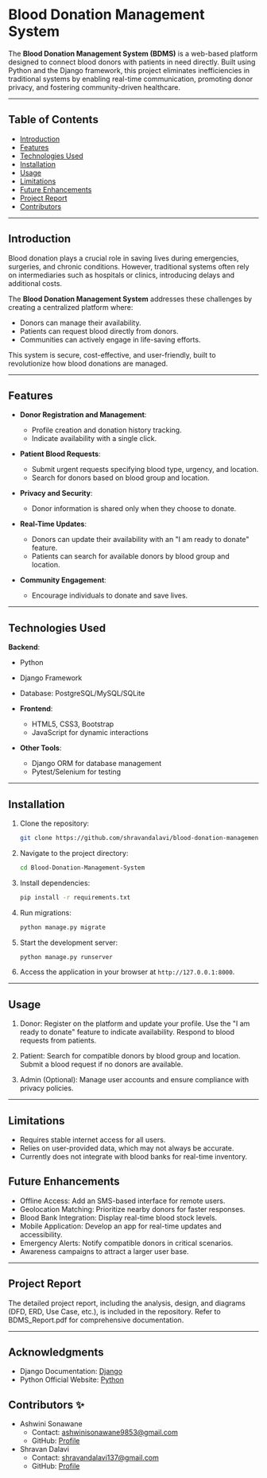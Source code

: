 # Blood Donation Management System

The **Blood Donation Management System (BDMS)** is a web-based platform designed to connect blood donors with patients in need directly. Built using Python and the Django framework, this project eliminates inefficiencies in traditional systems by enabling real-time communication, promoting donor privacy, and fostering community-driven healthcare.

---

## Table of Contents

- [Introduction](#introduction)
- [Features](#features)
- [Technologies Used](#technologies-used)
- [Installation](#installation)
- [Usage](#usage)
- [Limitations](#limitations)
- [Future Enhancements](#future-enhancements)
- [Project Report](#project-report)
- [Contributors ](#contributors)

---

## Introduction

Blood donation plays a crucial role in saving lives during emergencies, surgeries, and chronic conditions. However, traditional systems often rely on intermediaries such as hospitals or clinics, introducing delays and additional costs.

The **Blood Donation Management System** addresses these challenges by creating a centralized platform where:
- Donors can manage their availability.
- Patients can request blood directly from donors.
- Communities can actively engage in life-saving efforts.

This system is secure, cost-effective, and user-friendly, built to revolutionize how blood donations are managed.

---

## Features

- **Donor Registration and Management**:
  - Profile creation and donation history tracking.
  - Indicate availability with a single click.

- **Patient Blood Requests**:
  - Submit urgent requests specifying blood type, urgency, and location.
  - Search for donors based on blood group and location.

- **Privacy and Security**:
  - Donor information is shared only when they choose to donate.

- **Real-Time Updates**:
  - Donors can update their availability with an "I am ready to donate" feature.
  - Patients can search for available donors by blood group and location.

- **Community Engagement**:
  - Encourage individuals to donate and save lives.

---

## Technologies Used

**Backend**:
  - Python
  - Django Framework
  - Database: PostgreSQL/MySQL/SQLite

- **Frontend**:
  - HTML5, CSS3, Bootstrap
  - JavaScript for dynamic interactions

- **Other Tools**:
  - Django ORM for database management
  - Pytest/Selenium for testing

---

## Installation

1. Clone the repository:
   ```bash
   git clone https://github.com/shravandalavi/blood-donation-management-system.git
    ```

2. Navigate to the project directory:
    ```bash
    cd Blood-Donation-Management-System
    ```

3. Install dependencies:
    ```bash
    pip install -r requirements.txt
    ```

4. Run migrations:
    ```bash
    python manage.py migrate
    ```

5. Start the development server:
    ```bash
    python manage.py runserver
    ```
6. Access the application in your browser at `http://127.0.0.1:8000`.


---

## Usage
1. Donor:
Register on the platform and update your profile.
Use the "I am ready to donate" feature to indicate availability.
Respond to blood requests from patients.

2. Patient:
Search for compatible donors by blood group and location.
Submit a blood request if no donors are available.

3. Admin (Optional):
Manage user accounts and ensure compliance with privacy policies.
---
## Limitations
- Requires stable internet access for all users.
- Relies on user-provided data, which may not always be accurate.
- Currently does not integrate with blood banks for real-time inventory.

## Future Enhancements

- Offline Access: Add an SMS-based interface for remote users.
- Geolocation Matching: Prioritize nearby donors for faster responses.
- Blood Bank Integration: Display real-time blood stock levels.
- Mobile Application: Develop an app for real-time updates and accessibility.
- Emergency Alerts: Notify compatible donors in critical scenarios.
- Awareness campaigns to attract a larger user base.

--- 
## Project Report
The detailed project report, including the analysis, design, and diagrams (DFD, ERD, Use Case, etc.), is included in the repository. Refer to BDMS_Report.pdf for comprehensive documentation.

--- 
## Acknowledgments

- Django Documentation: [Django](https://docs.djangoproject.com/en/5.1/)
- Python Official Website: [Python](https://www.python.org/)

## Contributors ✨
- Ashwini Sonawane
  - Contact: ashwinisonawane9853@gmail.com
  - GitHub: [Profile](https://github.com/SonawaneAshwini)
- Shravan Dalavi
  - Contact: shravandalavi137@gmail.com
  - GitHub: [Profile]( https://github.com/ShravanDalavi)
